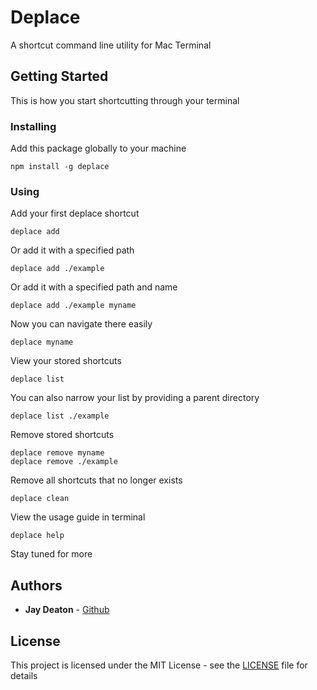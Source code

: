 # Deplace

A shortcut command line utility for Mac Terminal

## Getting Started

This is how you start shortcutting through your terminal

### Installing

Add this package globally to your machine

```
npm install -g deplace
```

### Using

Add your first deplace shortcut

```
deplace add
```

Or add it with a specified path

```
deplace add ./example
```

Or add it with a specified path and name

```
deplace add ./example myname
```

Now you can navigate there easily

```
deplace myname
```

View your stored shortcuts

```
deplace list
```

You can also narrow your list by providing a parent directory

```
deplace list ./example
```

Remove stored shortcuts

```
deplace remove myname
deplace remove ./example
```

Remove all shortcuts that no longer exists

```
deplace clean
```

View the usage guide in terminal

```
deplace help
```

Stay tuned for more

## Authors

* **Jay Deaton** - [Github](https://github.com/jayrdeaton)

## License

This project is licensed under the MIT License - see the [LICENSE](LICENSE) file for details
